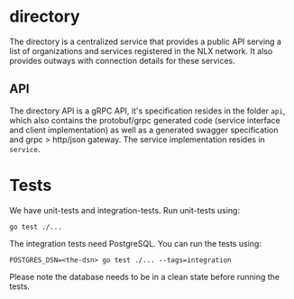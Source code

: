 # directory

The directory is a centralized service that provides a public API serving a list of 
organizations and services registered in the NLX network. It also provides outways 
with connection details for these services.

## API

The directory API is a gRPC API, it's specification resides in the folder `api`, 
which also contains the protobuf/grpc generated code (service interface and client implementation) 
as well as a generated swagger specification and grpc > http/json gateway. 
The service implementation resides in `service`.

# Tests

We have unit-tests and integration-tests. Run unit-tests using:

`go test ./...`

The integration tests need PostgreSQL. You can run the tests using:

`POSTGRES_DSN=<the-dsn> go test ./... --tags=integration`

Please note the database needs to be in a clean state before running the tests.
